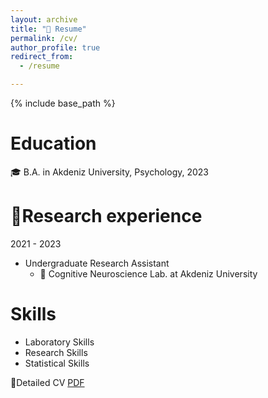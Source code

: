 ```yaml
---
layout: archive
title: "📜 Resume"
permalink: /cv/
author_profile: true
redirect_from:
  - /resume

---
```



{% include base_path %}

Education
======
🎓 B.A. in Akdeniz University, Psychology, 2023


🥼Research experience
======
2021 - 2023
 * Undergraduate Research Assistant
   * 🧠 Cognitive Neuroscience Lab. at Akdeniz University 
 
  
Skills
======
* Laboratory Skills
* Research Skills
* Statistical Skills



📜Detailed CV [PDF](http://asmarufoglu.github.io/files/asmarufoglu_cv.pdf)